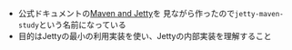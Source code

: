 - 公式ドキュメントの[Maven and Jetty](https://www.eclipse.org/jetty/documentation/jetty-9/index.html#maven-and-jetty)を
  見ながら作ったので`jetty-maven-study`という名前になっている
- 目的はJettyの最小の利用実装を使い、Jettyの内部実装を理解すること